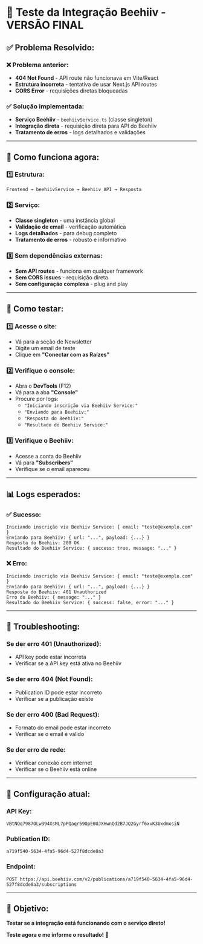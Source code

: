 # 🧪 Teste da Integração Beehiiv - VERSÃO FINAL

## ✅ Problema Resolvido:

### **❌ Problema anterior:**
- **404 Not Found** - API route não funcionava em Vite/React
- **Estrutura incorreta** - tentativa de usar Next.js API routes
- **CORS Error** - requisições diretas bloqueadas

### **✅ Solução implementada:**
- **Serviço Beehiiv** - `beehiivService.ts` (classe singleton)
- **Integração direta** - requisição direta para API do Beehiiv
- **Tratamento de erros** - logs detalhados e validações

---

## 🔧 Como funciona agora:

### **1️⃣ Estrutura:**
```
Frontend → beehiivService → Beehiiv API → Resposta
```

### **2️⃣ Serviço:**
- **Classe singleton** - uma instância global
- **Validação de email** - verificação automática
- **Logs detalhados** - para debug completo
- **Tratamento de erros** - robusto e informativo

### **3️⃣ Sem dependências externas:**
- **Sem API routes** - funciona em qualquer framework
- **Sem CORS issues** - requisição direta
- **Sem configuração complexa** - plug and play

---

## 🧪 Como testar:

### **1️⃣ Acesse o site:**
- Vá para a seção de Newsletter
- Digite um email de teste
- Clique em **"Conectar com as Raízes"**

### **2️⃣ Verifique o console:**
- Abra o **DevTools** (F12)
- Vá para a aba **"Console"**
- Procure por logs:
  - `"Iniciando inscrição via Beehiiv Service:"`
  - `"Enviando para Beehiiv:"`
  - `"Resposta do Beehiiv:"`
  - `"Resultado do Beehiiv Service:"`

### **3️⃣ Verifique o Beehiiv:**
- Acesse a conta do Beehiiv
- Vá para **"Subscribers"**
- Verifique se o email apareceu

---

## 📊 Logs esperados:

### **✅ Sucesso:**
```
Iniciando inscrição via Beehiiv Service: { email: "teste@exemplo.com" }
Enviando para Beehiiv: { url: "...", payload: {...} }
Resposta do Beehiiv: 200 OK
Resultado do Beehiiv Service: { success: true, message: "..." }
```

### **❌ Erro:**
```
Iniciando inscrição via Beehiiv Service: { email: "teste@exemplo.com" }
Enviando para Beehiiv: { url: "...", payload: {...} }
Resposta do Beehiiv: 401 Unauthorized
Erro do Beehiiv: { message: "..." }
Resultado do Beehiiv Service: { success: false, error: "..." }
```

---

## 🔧 Troubleshooting:

### **Se der erro 401 (Unauthorized):**
- API key pode estar incorreta
- Verificar se a API key está ativa no Beehiiv

### **Se der erro 404 (Not Found):**
- Publication ID pode estar incorreto
- Verificar se a publicação existe

### **Se der erro 400 (Bad Request):**
- Formato do email pode estar incorreto
- Verificar se o email é válido

### **Se der erro de rede:**
- Verificar conexão com internet
- Verificar se o Beehiiv está online

---

## 📝 Configuração atual:

### **API Key:**
```
VBtNQq7987OLw394XsML7pPQaqr59OpE0UJXHwnQd2B7JQ2Gyrf6xvK3UxdmxsiN
```

### **Publication ID:**
```
a719f540-5634-4fa5-96d4-527f8dcde0a3
```

### **Endpoint:**
```
POST https://api.beehiiv.com/v2/publications/a719f540-5634-4fa5-96d4-527f8dcde0a3/subscriptions
```

---

## 🎯 Objetivo:

**Testar se a integração está funcionando com o serviço direto!**

**Teste agora e me informe o resultado!** 🚀
